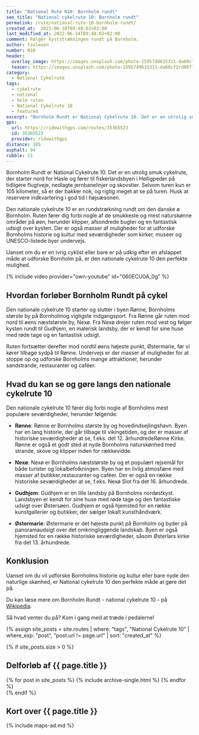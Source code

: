 ```yaml
---
title: "National Rute N10: Bornholm rundt"
seo_title: "National cykelrute 10: Bornholm rundt"
permalink: /rute/national-rute-10-bornholm-rundt/
created_at:  2021-06-10T09:48:02+02:00
last_modified_at: 2022-06-24T09:48:02+02:00
comment: Følger kyststrækningen rundt på Bornholm.
author: lsolesen
number: N10
header:
  overlay_image: https://images.unsplash.com/photo-1595749615311-da60cf2cd86f?ixid=MnwxMjA3fDB8MHxwaG90by1wYWdlfHx8fGVufDB8fHx8&ixlib=rb-1.2.1&auto=format&fit=crop&h=600&w=1200&q=10
  teaser: https://images.unsplash.com/photo-1595749615311-da60cf2cd86f?ixid=MnwxMjA3fDB8MHxwaG90by1wYWdlfHx8fGVufDB8fHx8&ixlib=rb-1.2.1&auto=format&fit=crop&h=300&w=400&q=10
category:
  - National Cykelrute
tags:
  - cykelrute
  - national
  - hele ruten
  - National Cykelrute 10
  - featured
excerpt: "Bornholm Rundt er National Cykelrute 10. Det er en utrolig smuk cykelrute, der starter nord for Hasle og fører til fiskerlandsbyen i Helligpeder på tidligere flugtveje, nedlagte jernbanelinjer og skovstier. Selvom turen kun er 105 kilometer, så er der bakker nok, og rigtig meget at se på turen. Husk at reservere indkvartering i god tid i højsæsonen."
gps:
  url: https://ridewithgps.com/routes/35365523
  id: 35365523
  provider: ridewithgps
distance: 105
asphalt: 94
rubble: 11
---
```


Bornholm Rundt er National Cykelrute 10. Det er en utrolig smuk cykelrute, der starter nord for Hasle og fører til fiskerlandsbyen i Helligpeder på tidligere flugtveje, nedlagte jernbanelinjer og skovstier. Selvom turen kun er 105 kilometer, så er der bakker nok, og rigtig meget at se på turen. Husk at reservere indkvartering i god tid i højsæsonen.

Den nationale cykelrute 10 er en rundstrækning rundt om den danske ø Bornholm. Ruten fører dig forbi nogle af de smukkeste og mest naturskønne områder på øen, herunder klipper, afsondrede bugter og en fantastisk udsigt over kysten. Der er også masser af muligheder for at udforske Bornholms historie og kultur med seværdigheder som kirker, museer og UNESCO-listede byer undervejs.

Uanset om du er en ivrig cyklist eller bare er på udkig efter en afslappet måde at udforske Bornholm på, er den nationale cykelrute 10 den perfekte mulighed.

{% include video provider="own-youtube" id="060ECU0A_0g" %}

## Hvordan forløber Bornholm Rundt på cykel

Den nationale cykelrute 10 starter og slutter i byen Rønne, Bornholms største by på Bornholmog vigtigste indgangsport. Fra Rønne går ruten mod nord til øens næststørste by, Nexø. Fra Nexø drejer ruten mod vest og følger kysten rundt til Gudhjem, en malerisk landsby, der er kendt for sine huse med røde tage og en fantastisk udsigt.

Ruten fortsætter derefter mod nordtil øens højeste punkt, Østermarie, før vi kører tilbage sydpå til Rønne. Undervejs er der masser af muligheder for at stoppe op og udforske Bornholms mange attraktioner, herunder sandstrande, restauranter og caféer.

## Hvad du kan se og gøre langs den nationale cykelrute 10

Den nationale cykelrute 10 fører dig forbi nogle af Bornholms mest populære seværdigheder, herunder følgende:

- **Rønne**: Rønne er Bornholms største by og hovedindsejlingshavn. Byen har en lang historie, der går tilbage til vikingetiden, og der er masser af historiske seværdigheder at se, f.eks. det 12. århundredeRønne Kirke. Rønne er også et godt sted at nyde Bornholms naturskønhed med strande, skove og klipper inden for rækkevidde.

- **Nexø**: Nexø er Bornholms næststørste by og et populært rejsemål for både turister og lokalbefolkningen. Byen har en livlig atmosfære med masser af butikker,restauranter og caféer. Der er også en række historiske seværdigheder at se, f.eks. Nexø Slot fra det 16. århundrede.

- **Gudhjem**: Gudhjem er en lille landsby på Bornholms nordøstkyst. Landsbyen er kendt for sine huse med røde tage og den fantastiske udsigt over Østersøen. Gudhjem er også hjemsted for en række kunstgallerier og butikker, der sælger lokalt kunsthåndværk.

- **Østermarie**: Østermarie er det højeste punkt på Bornholm og byder på panoramaudsigt over det omkringliggende landskab. Byen er også hjemsted for en række historiske seværdigheder, såsom Østerlars kirke fra det 13. århundrede.

## Konklusion
Uanset om du vil udforske Bornholms historie og kultur eller bare nyde den naturlige skønhed, er National cykelrute 10 den perfekte måde at gøre det på.

Du kan læse mere om Bornholm Rundt - national cykelrute 10 - på [Wikipedia](https://da.wikipedia.org/wiki/Bornholm_Rundt_(cykelrute)).

Så hvad venter du på? Kom i gang med at træde i pedalerne!

{% assign site_posts = site.routes | where: "tags", "National Cykelrute 10" | where_exp: "post", "post.url != page.url" | sort: "created_at" %}

{% if site_posts.size > 0 %}

## Delforløb af {{ page.title }}

<div class="feature__wrapper">
  {% for post in site_posts %}
    {% include archive-single.html %}
  {% endfor %}
</div>
{% endif %}

## Kort over {{ page.title }}

{% include maps-ad.md %}
